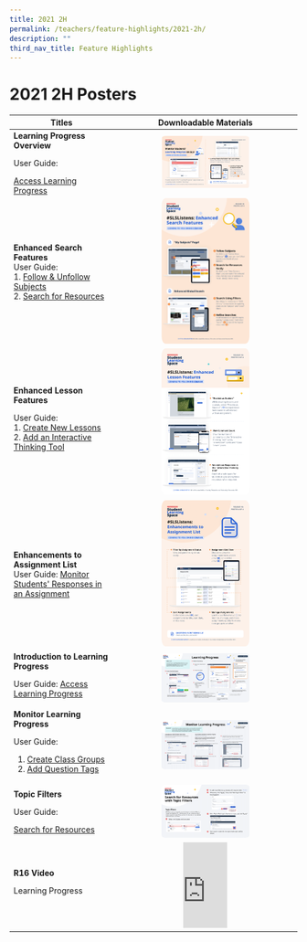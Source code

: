 ```yaml
---
title: 2021 2H
permalink: /teachers/feature-highlights/2021-2h/
description: ""
third_nav_title: Feature Highlights
---
```

<h1>2021 2H Posters</h1>

<table>
  <thead>
    <tr>
      <th style="text-align: center;">Titles</th>
      <th style="text-align: center;">Downloadable Materials</th>
    </tr>
  </thead>
  <tbody>
    <tr>
      <td style="text-align: left;">
        <strong>Learning Progress Overview</strong><br>
<p>User Guide:</p> <a target="_blank" href="teacher-user-guide/track-progress/access-learning-progress/">Access Learning Progress</a>
      </td>
      <td style="text-align: center;">
        <a target="_blank" href="/files/Posters/R16/(1 of 4) Teachers_ Learning Progress.pdf">
          <img style="width: 50%;" alt="Learning Progress Overview" src="/images/Media/6Posters/(1_4)%20Teachers_ Learning Progress.png">
        </a>
      </td>
    </tr>
    <tr>
      <td style="text-align: left;">
        <strong>Enhanced Search Features</strong><br>
        User Guide:<br>
        1. <a target="_blank" href="/teacher-user-guide/discover/follow-and-unfollow-subjects/">Follow &amp; Unfollow Subjects</a><br>
        2. <a target="_blank" href="/teacher-user-guide/discover/search-for-resources/">Search for Resources</a>
      </td>
      <td style="text-align: center;">
        <a target="_blank" href="/files/Posters/R16/(2 of 4) Teachers_Enhanced Search Features.pdf">
          <img style="width: 50%;" alt="Enhanced Search Features" src="/images/Media/6Posters/(2_4) Teachers_Enhanced Search Features.png">
        </a>
      </td>
    </tr>
    <tr>
      <td style="text-align: left;">
        <strong>Enhanced Lesson Features</strong><br>
<p>User Guide:<br>
        1. <a target="_blank" href="/teacher-user-guide/author/create-new-lessons/">Create New Lessons</a><br>
        2. <a target="_blank" href="/teacher-user-guide/collaborate/add-an-interactive-thinking-tool/">Add an Interactive Thinking Tool</a></p>
      </td>
      <td style="text-align: center;">
        <a target="_blank" href="/files/Posters/R16/(3 of 4) Teachers_Enhanced Lesson Features.pdf">
          <img style="width: 50%;" alt="Enhanced Lesson Features" src="/images/Media/6Posters/(3_4) Teachers_Enhanced Lesson Features.png">
        </a>
      </td>
    </tr>
    <tr>
      <td style="text-align: left;">
        <strong>Enhancements to Assignment List</strong><br>
        User Guide: <a target="_blank" href="/teacher-user-guide/assess/monitor-students-responses-in-an-assignment/">Monitor Students' Responses in an Assignment</a>
      </td>
      <td style="text-align: center;">
        <a target="_blank" href="/files/Posters/R16/(4 of 4) Teachers_Enhanced Assignment List.pdf">
          <img style="width: 50%;" alt="Enhancements to Assignment List" src="/images/Media/6Posters/(4_4) Teachers_Enhanced Assignment List.png">
        </a>
      </td>
    </tr>
    <tr>
      <td style="text-align: left;">
        <strong>Introduction to Learning Progress</strong><br>
<p>User Guide: <a target="_blank" href="teacher-user-guide/track-progress/access-learning-progress/">Access Learning Progress</a></p>
      </td>
      <td style="text-align: center;">
        <a target="_blank" href="/files/Posters/R16/Intro to Learning Progress &nbsp;(Teacher Primer 1).pdf">
          <img style="width: 50%;" alt="Introduction to Learning Progress" src="/images/Media/6Posters/Intro to Learning Progress%20%20(Teacher Primer 1).png">
        </a>
      </td>
    </tr>
    <tr>
      <td style="text-align: left;">
        <strong>Monitor Learning Progress</strong><br>
<p>User Guide:<br></p><ol><li><a target="_blank" href="/teacher-user-guide/organise/create-class-groups/">Create Class Groups</a><br></li>
<li><a target="_blank" href="/teacher-user-guide/author/add-question-tags/">Add Question Tags</a></li></ol><p></p>
      </td>
      <td style="text-align: center;">
        <a target="_blank" href="/files/Posters/R16/Monitor Learning Progress (Teacher Primer 2).pdf">
          <img style="width: 50%;" alt="Monitor Learning Progress" src="/images/Media/6Posters/Monitor Learning Progress (Teacher Primer 2).png">
        </a>
      </td>
    </tr>
    <tr>
      <td style="text-align: left;">
        <strong>Topic Filters</strong><br>
<p>User Guide:</p>
<a target="_blank" href="/teacher-user-guide/discover/search-for-resources/">Search for Resources</a>
      </td>
      <td style="text-align: center;">
        <a target="_blank" href="/files/Posters/R16/Topic Filters (Teacher Primer 3).pdf">
          <img style="width: 50%;" alt="Topic Filters" src="/images/Media/6Posters/Topic Filters (Teacher Primer 3).png">
        </a>
      </td>
    </tr>
		    <tr>
      <td style="text-align: left;">
        <strong>R16 Video</strong>
				<p>Learning Progress</p>
      </td>
      <td style="text-align: center;">
<div class="bp-youtube">
<iframe allowfullscreen="" allow="accelerometer; autoplay; clipboard-write; encrypted-media; gyroscope; picture-in-picture; web-share" frameborder="0" title="SLS R19 - Search for Resources" src="https://www.youtube.com/embed/Gmu8X19xRXA?list=PLQxzGTcC-xNUWDHiwCmHgBGMSnuKtoEiT" height="25%" width="25%"></iframe>
</div>
      </td>
    </tr>
  </tbody>
</table>
<style>
img {
  border-radius: 5%
}
</style>